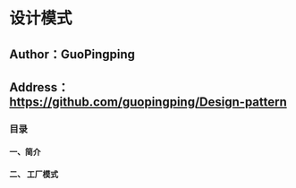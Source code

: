 设计模式
===========
Author：GuoPingping
-------------------
Address：https://github.com/guopingping/Design-pattern
-------------------------------------------------------
### 目录
#### 一、简介
#### 二、 工厂模式